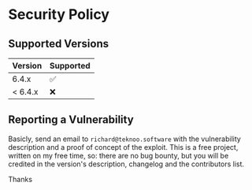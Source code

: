 # Security Policy

## Supported Versions

| Version | Supported          |
|---------|--------------------|
| 6.4.x   | :white_check_mark: |
| < 6.4.x | :x:                |

## Reporting a Vulnerability

Basicly, send an email to `richard@teknoo.software` with the vulnerability description and a proof of concept of the exploit.
This is a free project, written on my free time, so: there are no bug bounty, but you will be credited in the version's description, changelog and the contributors list.

Thanks

